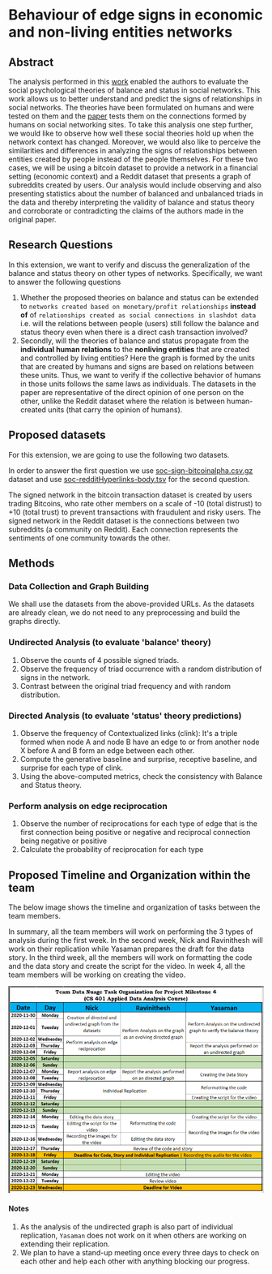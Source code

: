 # Behaviour of edge signs in economic and non-living entities networks

## Abstract

The analysis performed in this [work](https://cs.stanford.edu/people/jure/pubs/triads-chi10.pdf) enabled the authors to evaluate the social psychological theories of balance and status in social networks. This work allows us to better understand and predict the signs of relationships in social networks. The theories have been formulated on humans and were tested on them and the [paper](https://cs.stanford.edu/people/jure/pubs/triads-chi10.pdf) tests them on the connections formed by humans on social networking sites. To take this analysis one step further, we would like to observe how well these social theories hold up when the network context has changed. Moreover, we would also like to perceive the similarities and differences in analyzing the signs of relationships between entities created by people instead of the people themselves. For these two cases, we will be using a bitcoin dataset to provide a network in a financial setting (economic context) and a Reddit dataset that presents a graph of subreddits created by users. Our analysis would include observing and also presenting statistics about the number of balanced and unbalanced triads in the data and thereby interpreting the validity of balance and status theory and corroborate or contradicting the claims of the authors made in the original paper.

## Research Questions

In this extension, we want to verify and discuss the generalization of the balance and status theory on other types of networks. Specifically, we want to answer the following questions

1. Whether the proposed theories on balance and status can be extended to `networks created based on monetary/profit relationships` **instead of** of `relationships created as social connections in slashdot data` i.e. will the relations between people (users) still follow the balance and status theory even when there is a direct cash transaction involved?
2. Secondly, will the theories of balance and status propagate from the **individual human relations** to the **nonliving entities** that are created and controlled by living entities? Here the graph is formed by the units that are created by humans and signs are based on relations between these units. Thus, we want to verify if the collective behavior of humans in those units follows the same laws as individuals. The datasets in the paper are representative of the direct opinion of one person on the other, unlike the Reddit dataset where the relation is between human-created units (that carry the opinion of humans).

## Proposed datasets

For this extension, we are going to use the following two datasets.

In order to answer the first question we use [soc-sign-bitcoinalpha.csv.gz](http://snap.stanford.edu/data/soc-sign-bitcoin-alpha.html) dataset and use [soc-redditHyperlinks-body.tsv](http://snap.stanford.edu/data/soc-RedditHyperlinks.html) for the second question.

The signed network in the bitcoin transaction dataset is created by users trading Bitcoins, who rate other members on a scale of -10 (total distrust) to +10 (total trust) to prevent transactions with fraudulent and risky users. The signed network in the Reddit dataset is the connections between two subreddits (a community on Reddit). Each connection represents the sentiments of one community towards the other.

## Methods

### Data Collection and Graph Building

We shall use the datasets from the above-provided URLs. As the datasets are already clean, we do not need to any preprocessing and build the graphs directly.

### Undirected Analysis (to evaluate 'balance' theory)

1. Observe the counts of 4 possible signed triads.
2. Observe the frequency of triad occurrence with a random distribution of signs in the network.
3. Contrast between the original triad frequency and with random distribution.

### Directed Analysis (to evaluate 'status' theory predictions)

1. Observe the frequency of Contextualized links (clink): It's a triple formed when node A and node B have an edge to or from another node X before A and B form an edge between each other.
2. Compute the generative baseline and surprise, receptive baseline, and surprise for each type of clink.
3. Using the above-computed metrics, check the consistency with Balance and Status theory.

### Perform analysis on edge reciprocation

1. Observe the number of reciprocations for each type of edge that is the first connection being positive or negative and reciprocal connection being negative or positive
2. Calculate the probability of reciprocation for each type

## Proposed Timeline and Organization within the team

The below image shows the timeline and organization of tasks between the team members.

In summary, all the team members will work on performing the 3 types of analysis during the first week. In the second week, Nick and Ravinithesh will work on their replication while Yasaman prepares the draft for the data story. In the third week, all the members will work on formatting the code and the data story and create the script for the video. In week 4, all the team members will be working on creating the video.

![tasks_organization_data_nuage](./images/tasks_organization.png)

#### Notes

1. As the analysis of the undirected graph is also part of individual replication, `Yasaman` does not work on it when others are working on extending their replication.
2. We plan to have a stand-up meeting once every three days to check on each other and help each other with anything blocking our progress.
